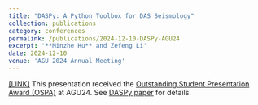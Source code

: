 ```yaml
---
title: "DASPy: A Python Toolbox for DAS Seismology"
collection: publications
category: conferences
permalink: /publications/2024-12-10-DASPy-AGU24
excerpt: '**Minzhe Hu** and Zefeng Li'
date: 2024-12-10
venue: 'AGU 2024 Annual Meeting'
---
```


[[LINK]](https://agu.confex.com/agu/agu24/meetingapp.cgi/Paper/1669724)
This presentation received the [Outstanding Student Presentation Award (OSPA)](https://www.agu.org/user-profile?cstkey=bd5ff203-62bc-47f0-a18a-b761f90e9fdf) at AGU24. See [DASPy paper](./2024-07-26-DASPy) for details.
